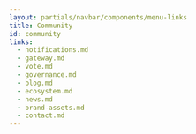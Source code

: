 ```yaml
---
layout: partials/navbar/components/menu-links
title: Community
id: community
links:
  - notifications.md
  - gateway.md
  - vote.md
  - governance.md
  - blog.md
  - ecosystem.md
  - news.md
  - brand-assets.md
  - contact.md
---
```

